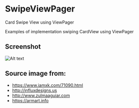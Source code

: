 # SwipeViewPager

Card Swipe View using ViewPager

Examples of implementation swiping CardView using ViewPager

## Screenshot
![Alt text](https://github.com/haerulmuttaqin/SwipeViewPager/blob/master/app/banner.png?raw=true "SwipeViewPager")


## Source image from:

+ https://www.iamxk.com/71090.html
+ http://influxdesigns.us
+ http://www.zulmaaguiar.com
+ https://armart.info
